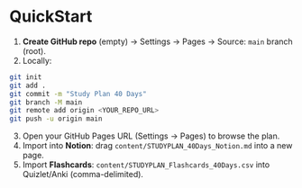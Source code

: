 # QuickStart
1) **Create GitHub repo** (empty) → Settings → Pages → Source: `main` branch (root).
2) Locally:
```bash
git init
git add .
git commit -m "Study Plan 40 Days"
git branch -M main
git remote add origin <YOUR_REPO_URL>
git push -u origin main
```
3) Open your GitHub Pages URL (Settings → Pages) to browse the plan.
4) Import into **Notion**: drag `content/STUDYPLAN_40Days_Notion.md` into a new page.
5) Import **Flashcards**: `content/STUDYPLAN_Flashcards_40Days.csv` into Quizlet/Anki (comma-delimited).
